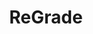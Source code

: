 ---
title: "ReGrade"
layout: page
nav_order: 6
parent: "iMMERSE Pro"
grand_parent: Shader Repositories
---